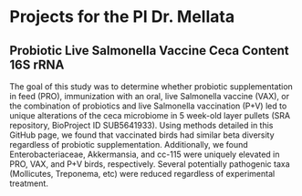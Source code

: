 # Projects for the PI Dr. Mellata

## Probiotic Live Salmonella Vaccine Ceca Content 16S rRNA

The goal of this study was to determine whether probiotic supplementation in feed (PRO), immunization with an oral, live Salmonella vaccine (VAX), or the combination of probiotics and live Salmonella vaccination (P+V) led to unique alterations of the ceca microbiome in 5 week-old layer pullets (SRA repository, BioProject ID SUB5641933). Using methods detailed in this GitHub page, we found that vaccinated birds had similar beta diversity regardless of probiotic supplementation. Additionally, we found Enterobacteriaceae, Akkermansia, and cc-115 were uniquely elevated in PRO, VAX, and P+V birds, respectively. Several potentially pathogenic taxa (Mollicutes, Treponema, etc) were reduced regardless of experimental treatment.
